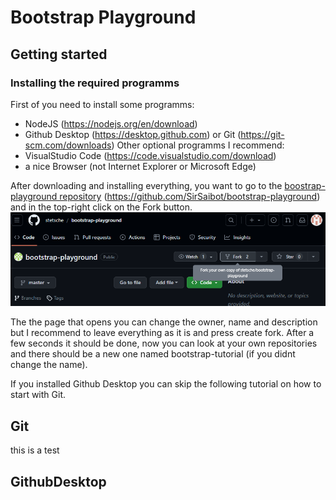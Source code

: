 # Bootstrap Playground

## Getting started
### Installing the required programms

First of you need to install some programms:
- NodeJS (https://nodejs.org/en/download)
- Github Desktop (https://desktop.github.com) or Git (https://git-scm.com/downloads)
Other optional programms I recommend:
- VisualStudio Code (https://code.visualstudio.com/download)
- a nice Browser (not Internet Explorer or Microsoft Edge)

After downloading and installing everything, you want to go to the [boostrap-playground repository](https://github.com/SirSaibot/bootstrap-playground) (https://github.com/SirSaibot/bootstrap-playground) and in the top-right click on the Fork button.
![image of button](readme-img/Fork.png)

The the page that opens you can change the owner, name and description but I recommend to leave everything as it is and press create fork.
After a few seconds it should be done, now you can look at your own repositories and there should be a new one named bootstrap-tutorial (if you didnt change the name).

If you installed Github Desktop you can skip the following tutorial on how to start with Git.

## Git
this is a test
## GithubDesktop